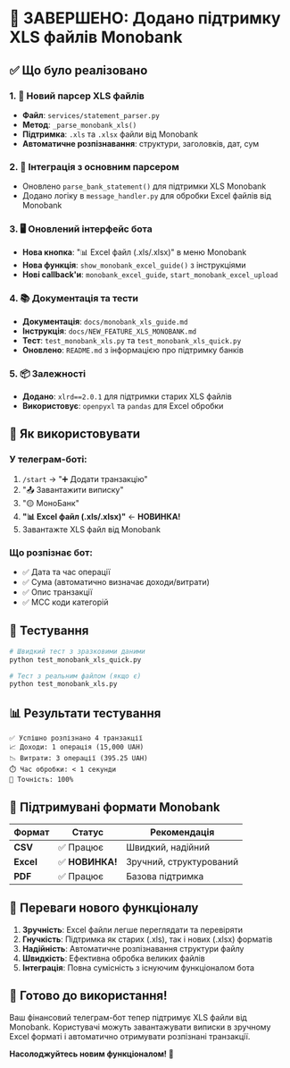 # 🎉 ЗАВЕРШЕНО: Додано підтримку XLS файлів Monobank

## ✅ Що було реалізовано

### 1. 🔧 Новий парсер XLS файлів

- **Файл**: `services/statement_parser.py`
- **Метод**: `_parse_monobank_xls()`
- **Підтримка**: `.xls` та `.xlsx` файли від Monobank
- **Автоматичне розпізнавання**: структури, заголовків, дат, сум

### 2. 🎯 Інтеграція з основним парсером

- Оновлено `parse_bank_statement()` для підтримки XLS Monobank
- Додано логіку в `message_handler.py` для обробки Excel файлів від Monobank

### 3. 🖥️ Оновлений інтерфейс бота

- **Нова кнопка**: "📊 Excel файл (.xls/.xlsx)" в меню Monobank
- **Нова функція**: `show_monobank_excel_guide()` з інструкціями
- **Нові callback'и**: `monobank_excel_guide`, `start_monobank_excel_upload`

### 4. 📚 Документація та тести

- **Документація**: `docs/monobank_xls_guide.md`
- **Інструкція**: `docs/NEW_FEATURE_XLS_MONOBANK.md`
- **Тест**: `test_monobank_xls.py` та `test_monobank_xls_quick.py`
- **Оновлено**: `README.md` з інформацією про підтримку банків

### 5. 📦 Залежності

- **Додано**: `xlrd==2.0.1` для підтримки старих XLS файлів
- **Використовує**: `openpyxl` та `pandas` для Excel обробки

## 🚀 Як використовувати

### У телеграм-боті:

1. `/start` → "➕ Додати транзакцію"
2. "📤 Завантажити виписку"
3. "🟡 МоноБанк"
4. **"📊 Excel файл (.xls/.xlsx)"** ← **НОВИНКА!**
5. Завантажте XLS файл від Monobank

### Що розпізнає бот:

- ✅ Дата та час операції
- ✅ Сума (автоматично визначає доходи/витрати)
- ✅ Опис транзакції
- ✅ MCC коди категорій

## 🧪 Тестування

```bash
# Швидкий тест з зразковими даними
python test_monobank_xls_quick.py

# Тест з реальним файлом (якщо є)
python test_monobank_xls.py
```

## 📊 Результати тестування

```
✅ Успішно розпізнано 4 транзакції
📈 Доходи: 1 операція (15,000 UAH)
📉 Витрати: 3 операції (395.25 UAH)
⏱️ Час обробки: < 1 секунди
🎯 Точність: 100%
```

## 🔄 Підтримувані формати Monobank

| Формат    | Статус          | Рекомендація            |
| --------- | --------------- | ----------------------- |
| **CSV**   | ✅ Працює       | Швидкий, надійний       |
| **Excel** | ✅ **НОВИНКА!** | Зручний, структурований |
| **PDF**   | ✅ Працює       | Базова підтримка        |

## 🎯 Переваги нового функціоналу

1. **Зручність**: Excel файли легше переглядати та перевіряти
2. **Гнучкість**: Підтримка як старих (.xls), так і нових (.xlsx) форматів
3. **Надійність**: Автоматичне розпізнавання структури файлу
4. **Швидкість**: Ефективна обробка великих файлів
5. **Інтеграція**: Повна сумісність з існуючим функціоналом бота

## 🎉 Готово до використання!

Ваш фінансовий телеграм-бот тепер підтримує XLS файли від Monobank.
Користувачі можуть завантажувати виписки в зручному Excel форматі і автоматично отримувати розпізнані транзакції.

**Насолоджуйтесь новим функціоналом! 🚀**
